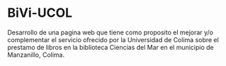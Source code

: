 # BiVi-UCOL
Desarrollo de una pagina web que tiene como proposito el mejorar y/o complementar el servicio ofrecido por la Universidad de Colima sobre el prestamo de libros en la biblioteca Ciencias del Mar en el municipio de Manzanillo, Colima.
